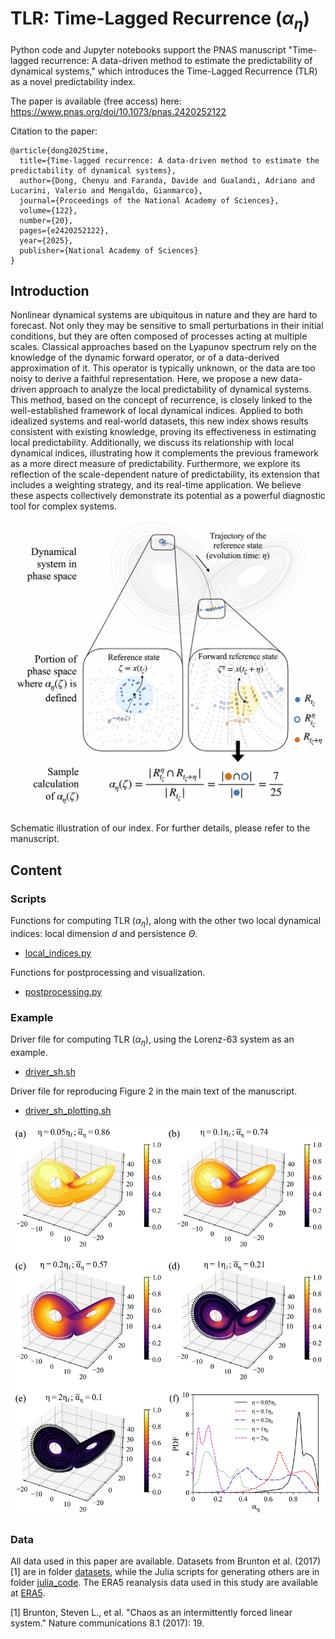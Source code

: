 # TLR: Time-Lagged Recurrence ($\alpha_\eta$)

Python code and Jupyter notebooks support the PNAS manuscript "Time-lagged recurrence: A data-driven method to estimate the predictability of dynamical systems," which introduces the Time-Lagged Recurrence (TLR) as a novel predictability index.

The paper is available (free access) here: https://www.pnas.org/doi/10.1073/pnas.2420252122

Citation to the paper: 
```
@article{dong2025time,
  title={Time-lagged recurrence: A data-driven method to estimate the predictability of dynamical systems},
  author={Dong, Chenyu and Faranda, Davide and Gualandi, Adriano and Lucarini, Valerio and Mengaldo, Gianmarco},
  journal={Proceedings of the National Academy of Sciences},
  volume={122},
  number={20},
  pages={e2420252122},
  year={2025},
  publisher={National Academy of Sciences}
}
```

## Introduction

Nonlinear dynamical systems are ubiquitous in nature and they are hard to forecast. Not only they may be sensitive to small perturbations in their initial conditions, but they are often composed of processes acting at multiple scales. Classical approaches based on the Lyapunov spectrum rely on the knowledge of the dynamic forward operator, or of a data-derived approximation of it. This operator is typically unknown, or the data are too noisy to derive a faithful representation. Here, we propose a new data-driven approach to analyze the local predictability of dynamical systems. This method, based on the concept of recurrence, is closely linked to the well-established framework of local dynamical indices. Applied to both idealized systems and real-world datasets, this new index shows results consistent with existing knowledge, proving its effectiveness in estimating local predictability. Additionally, we discuss its relationship with local dynamical indices, illustrating how it complements the previous framework as a more direct measure of predictability. Furthermore, we explore its reflection of the scale-dependent nature of predictability, its extension that includes a weighting strategy, and its real-time application. We believe these aspects collectively demonstrate its potential as a powerful diagnostic tool for complex systems.

<img src="https://raw.githubusercontent.com/ChenyuDongNUS/TLR/main/figures/fig1_scheme.jpg" width="700">

Schematic illustration of our index. For further details, please refer to the manuscript.

## Content

### Scripts

Functions for computing TLR ($\alpha_\eta$), along with the other two local dynamical indices: local dimension $d$ and persistence $\Theta$.
* [local_indices.py](scripts/local_indices.py)

Functions for postprocessing and visualization.
* [postprocessing.py](scripts/postprocessing.py)

### Example

Driver file for computing TLR ($\alpha_\eta$), using the Lorenz-63 system as an example.
* [driver_sh.sh](example/driver_sh.sh)

Driver file for reproducing Figure 2 in the main text of the manuscript.
* [driver_sh_plotting.sh](example/driver_sh_plotting.sh)

<img src="https://raw.githubusercontent.com/ChenyuDongNUS/TLR/main/figures/fig2_attractor_pdf.jpg" width="700">

### Data

All data used in this paper are available. Datasets from Brunton et al. (2017) [1] are in folder [datasets](data/datasets), while the Julia scripts for generating others are in folder [julia_code](data/julia_code). The ERA5 reanalysis data used in this study are available at [ERA5](https://cds.climate.copernicus.eu/#!/search?text=ERA5&type=dataset).


[1] Brunton, Steven L., et al. "Chaos as an intermittently forced linear system." Nature communications 8.1 (2017): 19.

